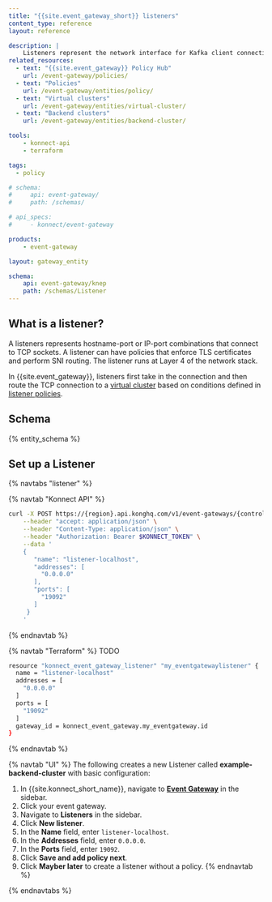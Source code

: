 ```yaml
---
title: "{{site.event_gateway_short}} listeners"
content_type: reference
layout: reference

description: |
    Listeners represent the network interface for Kafka client connections over TCP.
related_resources:
  - text: "{{site.event_gateway}} Policy Hub"
    url: /event-gateway/policies/
  - text: "Policies"
    url: /event-gateway/entities/policy/
  - text: "Virtual clusters"
    url: /event-gateway/entities/virtual-cluster/
  - text: "Backend clusters"
    url: /event-gateway/entities/backend-cluster/

tools:
    - konnect-api
    - terraform

tags:
  - policy

# schema:
#     api: event-gateway/
#     path: /schemas/

# api_specs:
#     - konnect/event-gateway

products:
    - event-gateway

layout: gateway_entity

schema:
    api: event-gateway/knep
    path: /schemas/Listener
---
```


## What is a listener?

A listeners represents hostname-port or IP-port combinations that connect to TCP sockets. A listener can have policies that enforce TLS certificates and perform SNI routing. The listener runs at Layer 4 of the network stack.

In {{site.event_gateway}}, listeners first take in the connection and then route the TCP connection to a [virtual cluster](/event-gateway/entities/virtual-cluster/) based on conditions defined in [listener policies](/event-gateway/entities/policy/#listener-policies).


## Schema

{% entity_schema %}

## Set up a Listener

{% navtabs "listener" %}

{% navtab "Konnect API" %}

```sh
curl -X POST https://{region}.api.konghq.com/v1/event-gateways/{controlPlaneId}/listeners \
    --header "accept: application/json" \
    --header "Content-Type: application/json" \
    --header "Authorization: Bearer $KONNECT_TOKEN" \
    --data '
    {
       "name": "listener-localhost",
       "addresses": [
         "0.0.0.0"
       ],
       "ports": [
         "19092"
       ]
     }
    '
```
{% endnavtab %}

{% navtab "Terraform" %}
TODO
```sh
resource "konnect_event_gateway_listener" "my_eventgatewaylistener" {
  name = "listener-localhost"
  addresses = [
    "0.0.0.0"
  ]
  ports = [
    "19092"
  ]
  gateway_id = konnect_event_gateway.my_eventgateway.id
}
```
{% endnavtab %}

{% navtab "UI" %}
The following creates a new Listener called **example-backend-cluster** with basic configuration:
1. In {{site.konnect_short_name}}, navigate to [**Event Gateway**](https://cloud.konghq.com/event-gateway/) in the sidebar.
1. Click your event gateway.
1. Navigate to **Listeners** in the sidebar.
1. Click **New listener**.
1. In the **Name** field, enter `listener-localhost`.
1. In the **Addresses** field, enter `0.0.0.0`.
1. In the **Ports** field, enter `19092`.
1. Click **Save and add policy next**.
1. Click **Mayber later** to create a listener without a policy.
{% endnavtab %}

{% endnavtabs %}
